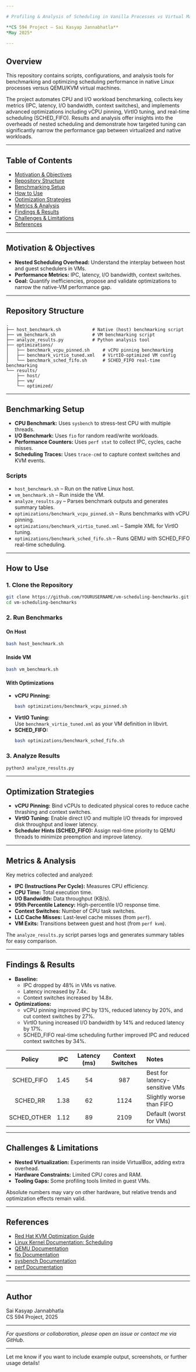 ```yaml
---

# Profiling & Analysis of Scheduling in Vanilla Processes vs Virtual Machines (QEMU/KVM)

**CS 594 Project – Sai Kasyap Jannabhatla**  
*May 2025*

---
```


## Overview

This repository contains scripts, configurations, and analysis tools for benchmarking and optimizing scheduling performance in native Linux processes versus QEMU/KVM virtual machines.

The project automates CPU and I/O workload benchmarking, collects key metrics (IPC, latency, I/O bandwidth, context switches), and implements advanced optimizations including vCPU pinning, VirtIO tuning, and real-time scheduling (SCHED_FIFO). Results and analysis offer insights into the overheads of nested scheduling and demonstrate how targeted tuning can significantly narrow the performance gap between virtualized and native workloads.

---

## Table of Contents

- [Motivation & Objectives](#motivation--objectives)
- [Repository Structure](#repository-structure)
- [Benchmarking Setup](#benchmarking-setup)
- [How to Use](#how-to-use)
- [Optimization Strategies](#optimization-strategies)
- [Metrics & Analysis](#metrics--analysis)
- [Findings & Results](#findings--results)
- [Challenges & Limitations](#challenges--limitations)
- [References](#references)

---

## Motivation & Objectives

- **Nested Scheduling Overhead:** Understand the interplay between host and guest schedulers in VMs.
- **Performance Metrics:** IPC, latency, I/O bandwidth, context switches.
- **Goal:** Quantify inefficiencies, propose and validate optimizations to narrow the native-VM performance gap.

---

## Repository Structure

```
.
├── host_benchmark.sh            # Native (host) benchmarking script
├── vm_benchmark.sh              # VM benchmarking script
├── analyze_results.py           # Python analysis tool
├── optimizations/
│   ├── benchmark_vcpu_pinned.sh     # vCPU pinning benchmarking
│   ├── benchmark_virtio_tuned.xml   # VirtIO-optimized VM config
│   └── benchmark_sched_fifo.sh      # SCHED_FIFO real-time benchmarking
└── results/
    ├── host/
    ├── vm/
    └── optimized/
```

---

## Benchmarking Setup

- **CPU Benchmark:** Uses `sysbench` to stress-test CPU with multiple threads.
- **I/O Benchmark:** Uses `fio` for random read/write workloads.
- **Performance Counters:** Uses `perf stat` to collect IPC, cycles, cache misses.
- **Scheduling Traces:** Uses `trace-cmd` to capture context switches and KVM events.

### Scripts

- `host_benchmark.sh` – Run on the native Linux host.
- `vm_benchmark.sh` – Run inside the VM.
- `analyze_results.py` – Parses benchmark outputs and generates summary tables.
- `optimizations/benchmark_vcpu_pinned.sh` – Runs benchmarks with vCPU pinning.
- `optimizations/benchmark_virtio_tuned.xml` – Sample XML for VirtIO tuning.
- `optimizations/benchmark_sched_fifo.sh` – Runs QEMU with SCHED_FIFO real-time scheduling.

---

## How to Use

### 1. Clone the Repository

```bash
git clone https://github.com/YOURUSERNAME/vm-scheduling-benchmarks.git
cd vm-scheduling-benchmarks
```

### 2. Run Benchmarks

#### On Host

```bash
bash host_benchmark.sh
```

#### Inside VM

```bash
bash vm_benchmark.sh
```

#### With Optimizations

- **vCPU Pinning:**  
  ```bash
  bash optimizations/benchmark_vcpu_pinned.sh  
  ```
- **VirtIO Tuning:**  
  Use `benchmark_virtio_tuned.xml` as your VM definition in libvirt.
- **SCHED_FIFO:**  
  ```bash
  bash optimizations/benchmark_sched_fifo.sh 
  ```

### 3. Analyze Results

```bash
python3 analyze_results.py
```

---

## Optimization Strategies

- **vCPU Pinning:** Bind vCPUs to dedicated physical cores to reduce cache thrashing and context switches.
- **VirtIO Tuning:** Enable direct I/O and multiple I/O threads for improved disk throughput and lower latency.
- **Scheduler Hints (SCHED_FIFO):** Assign real-time priority to QEMU threads to minimize preemption and improve latency.

---

## Metrics & Analysis

Key metrics collected and analyzed:

- **IPC (Instructions Per Cycle):** Measures CPU efficiency.
- **CPU Time:** Total execution time.
- **I/O Bandwidth:** Data throughput (KB/s).
- **95th Percentile Latency:** High-percentile I/O response time.
- **Context Switches:** Number of CPU task switches.
- **LLC Cache Misses:** Last-level cache misses (from `perf`).
- **VM Exits:** Transitions between guest and host (from `perf kvm`).

The `analyze_results.py` script parses logs and generates summary tables for easy comparison.

---

## Findings & Results

- **Baseline:**  
  - IPC dropped by 48% in VMs vs native.
  - Latency increased by 7.4x.
  - Context switches increased by 14.8x.
- **Optimizations:**  
  - vCPU pinning improved IPC by 13%, reduced latency by 20%, and cut context switches by 27%.
  - VirtIO tuning increased I/O bandwidth by 14% and reduced latency by 17%.
  - SCHED_FIFO real-time scheduling further improved IPC and reduced context switches by 34%.

| Policy      | IPC  | Latency (ms) | Context Switches | Notes                        |
|:-----------:|:----:|:------------:|:----------------:|:-----------------------------|
| SCHED_FIFO  | 1.45 | 54           | 987              | Best for latency-sensitive VMs|
| SCHED_RR    | 1.38 | 62           | 1124             | Slightly worse than FIFO      |
| SCHED_OTHER | 1.12 | 89           | 2109             | Default (worst for VMs)       |

---

## Challenges & Limitations

- **Nested Virtualization:** Experiments ran inside VirtualBox, adding extra overhead.
- **Hardware Constraints:** Limited CPU cores and RAM.
- **Tooling Gaps:** Some profiling tools limited in guest VMs.

Absolute numbers may vary on other hardware, but relative trends and optimization effects remain valid.

---

## References

- [Red Hat KVM Optimization Guide](https://access.redhat.com/documentation/en-us/red_hat_enterprise_linux/8/html/configuring_and_managing_virtualization/assembly_performance-tuning-for-virtual-machines_configuring-and-managing-virtualization)
- [Linux Kernel Documentation: Scheduling](https://www.kernel.org/doc/html/latest/scheduler/index.html)
- [QEMU Documentation](https://wiki.qemu.org/Main_Page)
- [fio Documentation](https://fio.readthedocs.io/en/latest/)
- [sysbench Documentation](https://github.com/akopytov/sysbench)
- [perf Documentation](https://perf.wiki.kernel.org/index.php/Main_Page)

---

---

## Author

Sai Kasyap Jannabhatla  
CS 594 Project, 2025

---

*For questions or collaboration, please open an issue or contact me via GitHub.*

---

Let me know if you want to include example output, screenshots, or further usage details!
